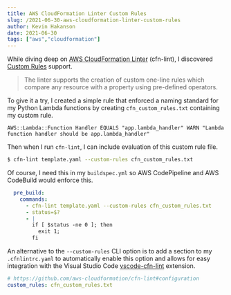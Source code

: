 ```yaml
---
title: AWS CloudFormation Linter Custom Rules
slug: /2021-06-30-aws-cloudformation-linter-custom-rules
author: Kevin Hakanson
date: 2021-06-30
tags: ["aws","cloudformation"]
---
```


While diving deep on [AWS CloudFormation Linter](https://github.com/aws-cloudformation/cfn-lint) (cfn-lint), I discovered [Custom Rules](https://github.com/aws-cloudformation/cfn-lint/blob/main/docs/custom_rules.md) support.

> The linter supports the creation of custom one-line rules which compare any resource with a property using pre-defined operators.

To give it a try, I created a simple rule that enforced a naming standard for my Python Lambda functions by creating `cfn_custom_rules.txt` containing my custom rule.

```
AWS::Lambda::Function Handler EQUALS "app.lambda_handler" WARN "Lambda function handler should be app.lambda_handler"
```

Then when I run `cfn-lint`, I can include evaluation of this custom rule file.

```bash
$ cfn-lint template.yaml --custom-rules cfn_custom_rules.txt
```

Of course, I need this in my `buildspec.yml` so AWS CodePipeline and AWS CodeBuild would enforce this.

```yaml
  pre_build:
    commands:
      - cfn-lint template.yaml --custom-rules cfn_custom_rules.txt
      - status=$?
      - |
        if [ $status -ne 0 ]; then 
          exit 1;
        fi
```

An alternative to the `--custom-rules` CLI option is to add a section to my `.cfnlintrc.yaml` to automatically enable this option and allows for easy integration with the Visual Studio Code [vscode-cfn-lint](https://marketplace.visualstudio.com/items?itemName=kddejong.vscode-cfn-lint) extension.

```yaml
# https://github.com/aws-cloudformation/cfn-lint#configuration
custom_rules: cfn_custom_rules.txt